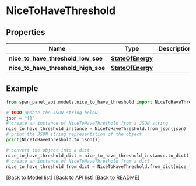 # NiceToHaveThreshold


## Properties

Name | Type | Description | Notes
------------ | ------------- | ------------- | -------------
**nice_to_have_threshold_low_soe** | [**StateOfEnergy**](StateOfEnergy.md) |  | [optional]
**nice_to_have_threshold_high_soe** | [**StateOfEnergy**](StateOfEnergy.md) |  | [optional]

## Example

```python
from span_panel_api.models.nice_to_have_threshold import NiceToHaveThreshold

# TODO update the JSON string below
json = "{}"
# create an instance of NiceToHaveThreshold from a JSON string
nice_to_have_threshold_instance = NiceToHaveThreshold.from_json(json)
# print the JSON string representation of the object
print(NiceToHaveThreshold.to_json())

# convert the object into a dict
nice_to_have_threshold_dict = nice_to_have_threshold_instance.to_dict()
# create an instance of NiceToHaveThreshold from a dict
nice_to_have_threshold_from_dict = NiceToHaveThreshold.from_dict(nice_to_have_threshold_dict)
```
[[Back to Model list]](../README.md#documentation-for-models) [[Back to API list]](../README.md#documentation-for-api-endpoints) [[Back to README]](../README.md)
